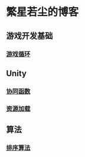 # 繁星若尘的博客

## 游戏开发基础

### [游戏循环](/game_development/game_loop.html)

## Unity

### [协同函数](/unity/coroutine.html)

### [资源加载](/unity/resource_loading.html)

## 算法

### [排序算法](/algorithm/sort.html)